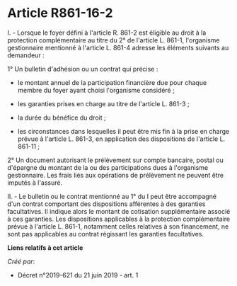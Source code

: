 # Article R861-16-2

I. - Lorsque le foyer défini à l'article R. 861-2 est éligible au droit à la protection complémentaire au titre du 2° de
l'article L. 861-1, l'organisme gestionnaire mentionné à l'article L. 861-4 adresse les éléments suivants au demandeur :

1° Un bulletin d'adhésion ou un contrat qui précise :

- le montant annuel de la participation financière due pour chaque membre du foyer ayant choisi l'organisme considéré ;

- les garanties prises en charge au titre de l'article L. 861-3 ;

- la durée du bénéfice du droit ;

- les circonstances dans lesquelles il peut être mis fin à la prise en charge prévue à l'article L. 861-3, en application des
dispositions de l'article L. 861-11 ;

2° Un document autorisant le prélèvement sur compte bancaire, postal ou d'épargne du montant de la ou des participations dues
à l'organisme gestionnaire. Les frais liés aux opérations de prélèvement ne peuvent être imputés à l'assuré.

II. - Le bulletin ou le contrat mentionné au 1° du I peut être accompagné d'un contrat comportant des dispositions afférentes
à des garanties facultatives. Il indique alors le montant de cotisation supplémentaire associé à ces garanties. Les
dispositions applicables à la protection complémentaire prévue à l'article L. 861-1, notamment celles relatives à son
financement, ne sont pas applicables au contrat régissant les garanties facultatives.

**Liens relatifs à cet article**

_Créé par_:

  - Décret n°2019-621 du 21 juin 2019 - art. 1
